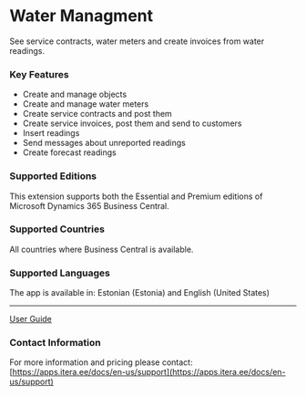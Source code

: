 # Water Managment
See service contracts, water meters and create invoices from water readings.

### Key Features
* Create and manage objects
* Create and manage water meters
* Create service contracts and post them
* Create service invoices, post them and send to customers
* Insert readings
* Send messages about unreported readings
* Create forecast readings

### Supported Editions
This extension supports both the Essential and Premium editions of Microsoft Dynamics 365 Business Central.

### Supported Countries
All countries where Business Central is available.

### Supported Languages
The app is available in: Estonian (Estonia) and English (United States)

---

[User Guide](help.md)

### Contact Information
For more information and pricing please contact:  
[https://apps.itera.ee/docs/en-us/support](https://apps.itera.ee/docs/en-us/support)
